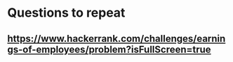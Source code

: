 # Questions to repeat

## https://www.hackerrank.com/challenges/earnings-of-employees/problem?isFullScreen=true